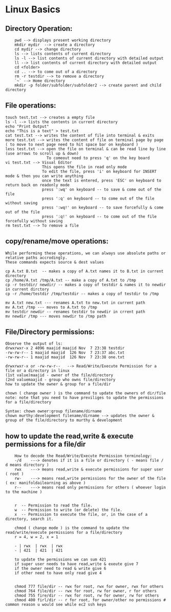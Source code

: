 # Linux Basics

## Directory Operation: 
```
    pwd --> displays present working directory
	mkdir mydir  --> create a directory 
	cd mydir --> change directory
	ls --> lists contents of current directory
	ls -l --> list contents of current directory with detailed output
	ll --> list contents of current directory with detailed output
	cd <folder> 
	cd .. --> to come out of a directory 
    rm -r testdir --> to remove a directory
	`~` --> Home directory
	mkdir -p folder/subfolder/subfolder2 --> create parent and child directory
```
## File operations: 

	touch test.txt --> creates a empty file 
    ls -l --> lists the contents in current directory
	echo "Print Output"
	echo "This is a text" > test.txt
	cat test.txt --> writes the content of file into terminal & exits 
	more test.txt --> writes the content of file on terminal page by page ( to move to next page need to hit space bar on keyboard )
	less test.txt --> open the file on terminal & can be read line by line (use arrows to scroll up & down) 		  
					  To comeout need to press 'q' on the key board	
	vi test.txt --> Visual Editor 
					This opens the file in read only mode
					To edit the file, press 'i' on keyboard for INSERT mode & then you can write anything
					once the text is entered, press 'ESC' on keyboard to return back on readonly mode
					press ':wq' on keyboard -- to save & come out of the file
					press ':q' on keyboard -- to come out of the file without saving
					press ':wq!' on keyboard -- to save forcefully & come out of the file
					press ':q!' on keyboard -- to come out of the file forcefully without saving
	rm test.txt --> To remove a file 			

## copy/rename/move operations: 

	While performing these operations, we can always use absolute paths or relative paths accrodingly. 
	These commands expects source & dest values 
	
	cp A.txt B.txt  -- makes a copy of A.txt names it to B.txt in current directory
	cp /home/A.txt /tmp/A.txt -- make a copy of A.txt to /tmp 
	cp -r testdir/ newdir/ -- makes a copy of testdir & names it to newdir in current dirctory 
	cp -r /home/testdir /tmp/testdir -- makes a copy of testdir to /tmp
	
	mv A.txt new.txt --- renames A.txt to new.txt in current path
	mv A.txt /tmp --- moves to A.txt to /tmp
	mv testdir newdir -- renames testdir to newdir in crrent path 
	mv newdir /tmp --- moves newdir to /tmp path


## File/Directory permissions:
	Observe the output of ls:
	drwxrwxr-x 2 4096 maajid maajid Nov  7 23:38 testdir
	-rw-rw-r-- 1 maajid maajid  126 Nov  7 23:37 abc.txt
	-rw-rw-r-- 1 maajid maajid  126 Nov  7 23:38 one.txt

	drwxrwxr-x or -rw-rw-r--   --> Read/Write/Execute Permission for a file or a directory in linux
	(1st value)maajid - owner of the file/directory
	(2nd valuemaajid - group who owns file/directory 
	how to update the owner & group for a file/dir 

	chown ( change owner ) is the command to update the owners of dir/file 
	note: note that you need to have previliges to update the permissions for a file/directory
		
	Syntax: chown owner:group filename/dirname
	chown murthy:development filename/dirname --> updates the owner & group of the file/directory to murthy & development
	
##	how to update the read,write & execute permissions for a file/dir
	
		How to decode the Read/Write/Execute Permission terminology: 
		-/d    ---> denotes if it is a file or directory ( - means file / d means directory ) 
		rwx    ---> means read,write & execute permissions for super user ( root )
		rw-    ---> means read,write permissions for the owner of the file ( ex: manifoldailearning as above )  
		r--    ---> means read only permissions for others ( whoever login to the machine ) 
   
   
		r  -- Permission to read the file.
		w  -- Permission to write (or delete) the file.
		x  -- Permission to execute the file, or, in the case of a directory, search it.
	
		chmod ( change mode ) is the command to update the read/write/execute permissions for a file/directory
		r = 4, w = 2, x = 1
		
		- | rwx  | rwx  | rwx
		- | 421  | 421  | 421
		
		to update the permissions we can sum 421 
		if super user needs to have read,write & exeute give 7 
		if the owner need to read & write give 6 
		if other need to have only read give 4  
			   

		chmod 777 file/dir -- rwx for root, rwx for owner, rwx for others 
		chmod 764 file/dir -- rwx for root, rw for owner, r for others 
		chmod 755 fire/dir -- rwx for root, rw for owner, rw for others
		chmod 400 firl/dir -- r for root, for owner/other no permissions # common reason u would see while ec2 ssh keys
